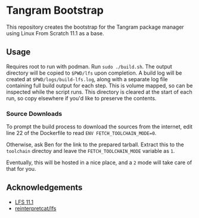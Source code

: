 # Tangram Bootstrap

This repository creates the bootstrap for the Tangram package manager using Linux From Scratch 11.1 as a base.

## Usage

Requires root to run with podman. Run `sudo ./build.sh`. The output directory will be copied to `$PWD/lfs` upon completion. A build log will be created at `$PWD/logs/build-lfs.log`, along with a separate log file containing full build output for each step. This is volume mapped, so can be inspected while the script runs. This directory is cleared at the start of each run, so copy elsewhere if you'd like to preserve the contents.

### Source Downloads

To prompt the build process to download the sources from the internet, edit line 22 of the Dockerfile to read `ENV FETCH_TOOLCHAIN_MODE=0`.

Otherwise, ask Ben for the link to the prepared tarball. Extract this to the `toolchain` directoy and leave the `FETCH_TOOLCHAIN_MODE` variable as `1`.

Eventually, this will be hosted in a nice place, and a `2` mode will take care of that for you.

## Acknowledgements

- [LFS 11.1](https://www.linuxfromscratch.org/lfs/downloads/stable/LFS-BOOK-11.1-NOCHUNKS.html)
- [reinterpretcat/lfs](https://github.com/reinterpretcat/lfs)
